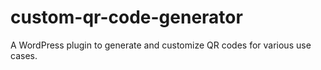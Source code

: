 # custom-qr-code-generator
A WordPress plugin to generate and customize QR codes for various use cases.
